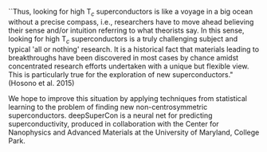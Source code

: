 ``Thus, looking for high T$_c$ superconductors is like a voyage in a big ocean without a precise compass, i.e., researchers have to move ahead believing their sense and/or intuition referring to what theorists say. In this sense, looking for high T$_c$ superconductors is a truly challenging subject and typical 'all or nothing' research. It is a historical fact that materials leading to breakthroughs have been discovered in most cases by chance amidst concentrated research efforts undertaken with a unique but flexible view. This is particularly true for the exploration of new superconductors." (Hosono et al. 2015)

We hope to improve this situation by applying techniques from statistical learning to the problem of finding new non-centrosymmetric superconductors. deepSuperCon is a neural net for predicting superconductivity, produced in collaboration with the Center for Nanophysics and Advanced Materials at the University of Maryland, College Park.
